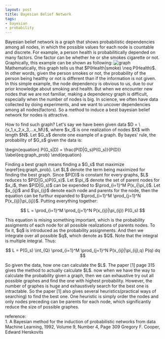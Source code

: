 ```yaml
---
layout: post
title: Bayesian Belief Network
tags:
- bayesian
- probability
---
```


<p>
Bayesian belief network is a graph that shows probabilistic dependencies among all nodes, in which the possible values for each node is countable and discrete. For example, a person health is probabilitically depended on many factors. One factor can be whether he or she smokes cigarette or not. Graphically, this example can be shown as following<!--break-->:
<img src="{{site.baseurl}}images/2015-06-23/two_nodes.png" alt="graph">
Mathematically, this graph tells us that $P(Health|smoke) \neq P(Health)$. In other words, given the person smokes or not, the probability of the person being healthy or not is different than if the information is not given. In this simple example, the node dependency is obvious to us, due to our prior knowledge about smoking and health. But when we encounter new nodes that we are not familiar, making a dependency graph is difficult, especially when the number of nodes is big. In science, we often have data collected by doing experiments, and we want to uncover dependencies among all nodes(factors). So a method to induce a best bayesian belief network for nodes is attractive.
</p>

<p>
How to find such graph? Let's say we have been given data $D = \{x_1,x_2,x_3,...x_M\}$, where $x_i$ is one realization of nodes $X$ with length $N$. Let $G_s$ denote one example of a graph. By bayes' rule, the probability of $G_s$ given the data is:
</p>

\begin{equation}
P(G_s|D) = \frac{P(D|G_s)P(G_s)}{P(D)}
\label{eq:graph_prob}
\end{equation}

<p>
Finding a best graph means finding a $G_s$ that maximize \eqref{eq:graph_prob}. Let $L$ denote the term being maximized for finding the best graph. Since $P(D)$ is constant for every graphs, $L$ reduces to $P(D|G_s)P(G_s)$. Let $\pi_i$ denote the set of parent nodes for $x_i$, then $P(D|G_s)$ can be expended to $\prod_{i=1}^M P(x_i|\pi_i)$. Let $x_{ij}$ and $\pi_{ij}$ denote each node and parents for the node, then the equation can be furthur expanded to $\prod_{i=1}^M \prod_{j=1}^N P(x_{ij}|\pi_{ij})$. Putting everything together:
</p>

$$
L = \prod_{i=1}^M \prod_{j=1}^N P(x_{ij}|\pi_{ij}) P(G_s)
$$

<p>
This equation is mising something important, which is the probability assigments of each node for all possible realizations of parents nodes. To fix it, $q$ is introduced as the probability assignments. And then we integrate over all possible $q$, which denote as $Q$. Note that the integral is multiple integral. Thus:
</p>

$$
L = P(G_s) \int_{Q} \prod_{i=1}^M \prod_{j=1}^N P(x_{ij}|\pi_{ij},q) P(q) dq 
$$

<p>
So given the data, how one can calculate the $L$. The paper [1] page 315 gives the method to actually calculate $L$. now when we have the way to calculate the probability given a graph, then we can exhaustive try out all possible graphes and find the one with highest probability. However, the number of graphes is huge and exhaustively search for the best one is intractable. So the paper [1] also gives several heuristics(practical ways of searching) to find the best one. One heuristic is simply order the nodes and only nodes preceding can be parents for each node, which significantly reduce the size of possible graphes.
</p>

<p>
reference:<br>
1. A Bayesian method for the induction of probabilistic networks from data
Machine Learning, 1992, Volume 9, Number 4, Page 309
Gregory F. Cooper, Edward Herskovits
</p>

